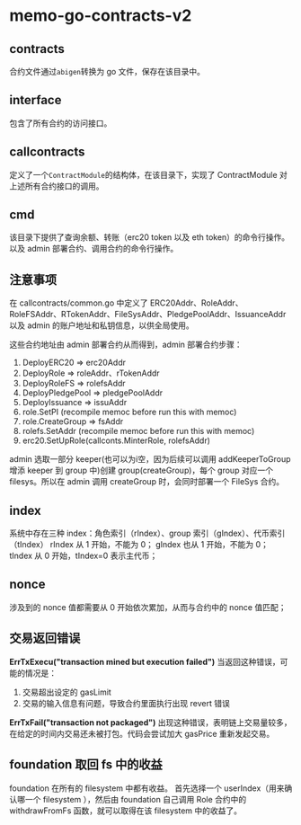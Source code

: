 # memo-go-contracts-v2

## contracts

合约文件通过`abigen`转换为 go 文件，保存在该目录中。

## interface

包含了所有合约的访问接口。

## callcontracts

定义了一个`ContractModule`的结构体，在该目录下，实现了 ContractModule 对上述所有合约接口的调用。

## cmd

该目录下提供了查询余额、转账（erc20 token 以及 eth token）的命令行操作。以及 admin 部署合约、调用合约的命令行操作。

## 注意事项

在 callcontracts/common.go 中定义了 ERC20Addr、RoleAddr、RoleFSAddr、RTokenAddr、FileSysAddr、PledgePoolAddr、IssuanceAddr 以及 admin 的账户地址和私钥信息，以供全局使用。

这些合约地址由 admin 部署合约从而得到，admin 部署合约步骤：

1. DeployERC20 => erc20Addr
2. DeployRole => roleAddr、rTokenAddr
3. DeployRoleFS => rolefsAddr
4. DeployPledgePool => pledgePoolAddr
5. DeployIssuance => issuAddr
6. role.SetPI (recompile memoc before run this with memoc)
7. role.CreateGroup => fsAddr
8. rolefs.SetAddr (recompile memoc before run this with memoc)
9. erc20.SetUpRole(callconts.MinterRole, rolefsAddr)

admin 选取一部分 keeper(也可以为i空，因为后续可以调用 addKeeperToGroup 增添 keeper 到 group 中)创建 group(createGroup)，每个 group 对应一个 filesys。所以在 admin 调用 createGroup 时，会同时部署一个 FileSys 合约。

## index

系统中存在三种 index：角色索引（rIndex）、group 索引（gIndex）、代币索引（tIndex）
rIndex 从 1 开始，不能为 0；
gIndex 也从 1 开始，不能为 0；
tIndex 从 0 开始，tIndex=0 表示主代币；

## nonce

涉及到的 nonce 值都需要从 0 开始依次累加，从而与合约中的 nonce 值匹配；

## 交易返回错误

**ErrTxExecu("transaction mined but execution failed")**
当返回这种错误，可能的情况是：

1. 交易超出设定的 gasLimit
2. 交易的输入信息有问题，导致合约里面执行出现 revert 错误

**ErrTxFail("transaction not packaged")**
出现这种错误，表明链上交易量较多，在给定的时间内交易还未被打包。代码会尝试加大 gasPrice 重新发起交易。

## foundation 取回 fs 中的收益

foundation 在所有的 filesystem 中都有收益。
首先选择一个 userIndex（用来确认哪一个 filesystem ），然后由 foundation 自己调用 Role 合约中的 withdrawFromFs 函数，就可以取得在该 filesystem 中的收益了。
